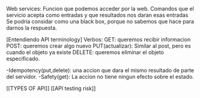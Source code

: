Web services: Funcion que podemos acceder por la web.
Comandos que el servicio acepta como entradas y que resultados nos daran esas entradas
Se podria considar como una black box, porque no sabemos que hace para darnos la respuesta.


[Entendiendo API terminology]
Verbos:
GET: queremos recibir informacion
POST: queremos crear algo nuevo
PUT(actualizar): Similar al post, pero es cuando el objeto ya existe
DELETE: queremos eliminar el objeto especificado.

-Idempotency(put,delete): una accion que dara el mismo resultado de parte del servidor.
-Safety(get): La accion no tiene ningun efecto sobre el estado.


[[TYPES OF API]]
[[API testing risk]]